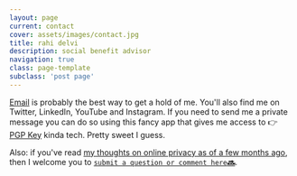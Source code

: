 ```yaml
---
layout: page
current: contact
cover: assets/images/contact.jpg
title: rahi delvi
description: social benefit advisor
navigation: true
class: page-template
subclass: 'post page'
---
```


[Email](http://scr.im/rahi) is probably the best way to get a hold of me. You'll also find me on Twitter, LinkedIn, YouTube and Instagram. If you need to send me a private message you can do so using this fancy app that gives me access to 👉 [PGP Key](https://keybase.io/rahi) kinda tech. Pretty sweet I guess.

Also: if you've read [my thoughts on online privacy as of a few months ago][1], then I welcome you to [`submit a question or comment here`**🔜**][2].

[1]: https://www/socialprofit.us/privacy
[2]: https://forms.gle/1kiATpYrf1tgAyz88
